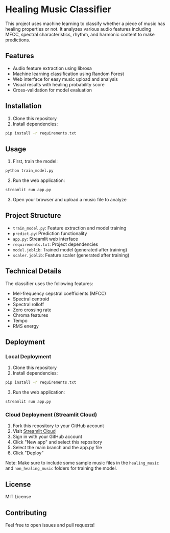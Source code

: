 # Healing Music Classifier

This project uses machine learning to classify whether a piece of music has healing properties or not. It analyzes various audio features including MFCC, spectral characteristics, rhythm, and harmonic content to make predictions.

## Features

- Audio feature extraction using librosa
- Machine learning classification using Random Forest
- Web interface for easy music upload and analysis
- Visual results with healing probability score
- Cross-validation for model evaluation

## Installation

1. Clone this repository
2. Install dependencies:
```bash
pip install -r requirements.txt
```

## Usage

1. First, train the model:
```bash
python train_model.py
```

2. Run the web application:
```bash
streamlit run app.py
```

3. Open your browser and upload a music file to analyze

## Project Structure

- `train_model.py`: Feature extraction and model training
- `predict.py`: Prediction functionality
- `app.py`: Streamlit web interface
- `requirements.txt`: Project dependencies
- `model.joblib`: Trained model (generated after training)
- `scaler.joblib`: Feature scaler (generated after training)

## Technical Details

The classifier uses the following features:
- Mel-frequency cepstral coefficients (MFCC)
- Spectral centroid
- Spectral rolloff
- Zero crossing rate
- Chroma features
- Tempo
- RMS energy

## Deployment

### Local Deployment
1. Clone this repository
2. Install dependencies:
```bash
pip install -r requirements.txt
```
3. Run the web application:
```bash
streamlit run app.py
```

### Cloud Deployment (Streamlit Cloud)
1. Fork this repository to your GitHub account
2. Visit [Streamlit Cloud](https://streamlit.io/cloud)
3. Sign in with your GitHub account
4. Click "New app" and select this repository
5. Select the main branch and the app.py file
6. Click "Deploy"

Note: Make sure to include some sample music files in the `healing_music` and `non_healing_music` folders for training the model.

## License

MIT License

## Contributing

Feel free to open issues and pull requests!
